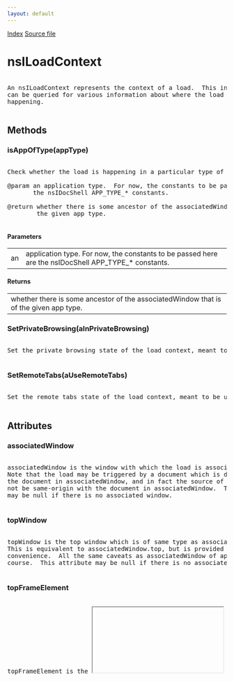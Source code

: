 ```yaml
---
layout: default
---
```

<div id='links'><a href="../index.html">Index</a>
<a href="http://dxr.mozilla.org/mozilla-central/source/docshell/base/nsILoadContext.idl">Source file</a>
</div>

# nsILoadContext #
<pre>  
An nsILoadContext represents the context of a load.  This interface  
can be queried for various information about where the load is  
happening.  
  
</pre>
## Methods ##

### isAppOfType(appType) ###
<pre>  
Check whether the load is happening in a particular type of application.  
  
@param an application type.  For now, the constants to be passed here are  
       the nsIDocShell APP_TYPE_* constants.  
  
@return whether there is some ancestor of the associatedWindow that is of  
        the given app type.  
  
</pre>
#### Parameters ####

<table>

<tr>
<td>an</td>
<td>application type.  For now, the constants to be passed here are  
       the nsIDocShell APP_TYPE_* constants.  
</td>
</tr>

</table>

#### Returns ####

<table>

<tr>
<td>whether there is some ancestor of the associatedWindow that is of  
        the given app type.  
</td>
</tr>

</table>

### SetPrivateBrowsing(aInPrivateBrowsing) ###
<pre>  
Set the private browsing state of the load context, meant to be used internally.  
  
</pre>
### SetRemoteTabs(aUseRemoteTabs) ###
<pre>  
Set the remote tabs state of the load context, meant to be used internally.  
  
</pre>
## Attributes ##

### associatedWindow ###
<pre>  
associatedWindow is the window with which the load is associated, if any.  
Note that the load may be triggered by a document which is different from  
the document in associatedWindow, and in fact the source of the load need  
not be same-origin with the document in associatedWindow.  This attribute  
may be null if there is no associated window.  
  
</pre>
### topWindow ###
<pre>  
topWindow is the top window which is of same type as associatedWindow.  
This is equivalent to associatedWindow.top, but is provided here as a  
convenience.  All the same caveats as associatedWindow of apply, of  
course.  This attribute may be null if there is no associated window.  
  
</pre>
### topFrameElement ###
<pre>  
topFrameElement is the <iframe> or <frame> element which contains the  
topWindow with which the load is associated.  
  
Note that we may have a topFrameElement even when we don't have an  
associatedWindow, if the topFrameElement's content lives out of process.  
  
</pre>
### nestedFrameId ###
<pre>  
If this LoadContext corresponds to a nested remote iframe, we don't have  
access to the topFrameElement.  Instead, we must use this id to send  
messages. A return value of 0 signifies that this load context is not for  
a nested frame.  
  
</pre>
### isContent ###
<pre>  
True if the load context is content (as opposed to chrome).  This is  
determined based on the type of window the load is performed in, NOT based  
on any URIs that might be around.  
  
</pre>
### usePrivateBrowsing ###

### useRemoteTabs ###
<pre>  
Attribute that determines if remote (out-of-process) tabs should be used.  
  
</pre>
### isInBrowserElement ###
<pre>  
Returns true iff the load is occurring inside a browser element.  
  
</pre>
### appId ###
<pre>  
Returns the app id of the app the load is occurring is in. Returns  
nsIScriptSecurityManager::NO_APP_ID if the load is not part of an app.  
  
</pre>